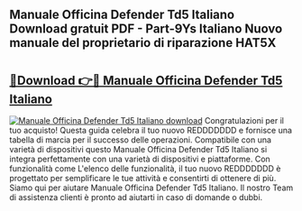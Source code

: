 ## Manuale Officina Defender Td5 Italiano Download gratuit PDF - Part-9Ys Italiano Nuovo manuale del proprietario di riparazione HAT5X

# <h2><a href="http://df9zmm7.blite.top/?on=Manuale+Officina+Defender+Td5+Italiano">🔗Download 👉🔴 Manuale Officina Defender Td5 Italiano</a></h2>

[![Manuale Officina Defender Td5 Italiano download](https://i.imgur.com/lujVjoI.png)](http://df9zmm7.blite.top/?on=Manuale+Officina+Defender+Td5+Italiano)
Congratulazioni per il tuo acquisto! Questa guida celebra il tuo nuovo REDDDDDDD e fornisce una tabella di marcia per il successo delle operazioni. Compatibile con una varietà di dispositivi questo Manuale Officina Defender Td5 Italiano si integra perfettamente con una varietà di dispositivi e piattaforme. Con funzionalità come L'elenco delle funzionalità, il tuo nuovo REDDDDDDD è progettato per semplificare le tue attività e consentirti di ottenere di più. Siamo qui per aiutare Manuale Officina Defender Td5 Italiano. Il nostro Team di assistenza clienti è pronto ad aiutarti in caso di domande o dubbi.
